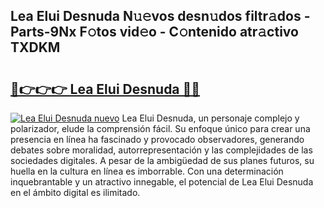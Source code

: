 ## Lea Elui Desnuda N𝚞𝚎vos desn𝚞dos filtr𝚊dos - Parts-9Nx F𝚘tos vid𝚎o - C𝚘ntenido atr𝚊ctivo TXDKM

# <h2><a href="http://mb3krla.tromn.icu/?c=Lea+Elui+Desnuda">🔗👉👉👉 Lea Elui Desnuda 🔗🔗</a></h2>

[![Lea Elui Desnuda nuevo](https://i.imgur.com/pEAQMta.gif)](http://mb3krla.tromn.icu/?c=Lea+Elui+Desnuda)
Lea Elui Desnuda, un personaje complejo y polarizador, elude la comprensión fácil. Su enfoque único para crear una presencia en línea ha fascinado y provocado observadores, generando debates sobre moralidad, autorrepresentación y las complejidades de las sociedades digitales. A pesar de la ambigüedad de sus planes futuros, su huella en la cultura en línea es imborrable. Con una determinación inquebrantable y un atractivo innegable, el potencial de Lea Elui Desnuda en el ámbito digital es ilimitado.
